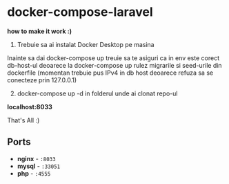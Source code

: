 # docker-compose-laravel

**how to make it work :)**

1. Trebuie sa ai instalat Docker Desktop pe masina

Inainte sa dai docker-compose up treuie sa te asiguri ca in env este corect db-host-ul
deoarece la docker-compose up rulez migrarile si seed-urile din dockerfile
(momentan trebuie pus IPv4 in db host deoarece refuza sa se conecteze prin 127.0.0.1)

2. docker-compose up -d in folderul unde ai clonat repo-ul


**localhost:8033**


That's All :)

## Ports

- **nginx** - `:8033`
- **mysql** - `:33051`
- **php** - `:4555`

